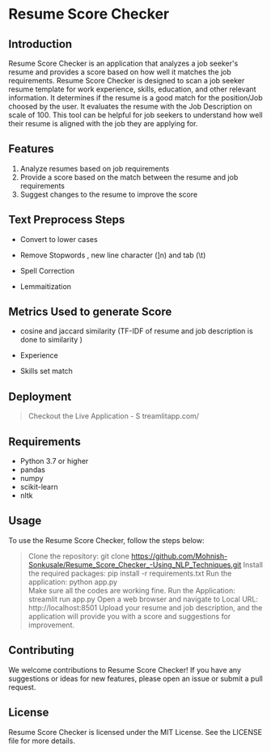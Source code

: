 

# Resume Score Checker
## Introduction
Resume Score Checker is an application that analyzes a job seeker's resume and provides a score based on how well it matches the job requirements. Resume Score Checker is designed to scan a job seeker resume template for work experience, skills, education, and other relevant information. It determines if the resume is a good match for the position/Job choosed by the user. It evaluates the resume with the Job Description on scale of 100. This tool can be helpful for job seekers to understand how well their resume is aligned with the job they are applying for.

## Features
1. Analyze resumes based on job requirements
2. Provide a score based on the match between the resume and job requirements
3. Suggest changes to the resume to improve the score

## Text Preprocess Steps

- Convert to lower cases

- Remove Stopwords , new line character (]n) and tab (\t)

- Spell Correction 

- Lemmaitization

## Metrics Used to generate Score 

-  cosine and jaccard similarity
   (TF-IDF of resume and job description is done to similarity )

-   Experience 

-   Skills set match

## Deployment
> Checkout the Live Application - S
> treamlitapp.com/

## Requirements
- Python 3.7 or higher
- pandas
- numpy
- scikit-learn
- nltk

## Usage
To use the Resume Score Checker, follow the steps below:

> Clone the repository: git clone https://github.com/Mohnish-Sonkusale/Resume_Score_Checker_-Using_NLP_Techniques.git
> Install the required packages: pip install -r requirements.txt 
> Run the application: python app.py<br> Make sure all the codes are working fine.
> Run the Application: streamlit run app.py 
> Open a web browser and navigate to Local URL: http://localhost:8501
> Upload your resume and job description, and the application will provide you with a score and suggestions for improvement.

## Contributing
We welcome contributions to Resume Score Checker! If you have any suggestions or ideas for new features, please open an issue or submit a pull request.

## License
Resume Score Checker is licensed under the MIT License. See the LICENSE file for more details.




